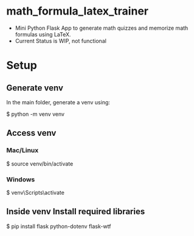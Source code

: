 # math_formula_latex_trainer

* Mini Python Flask App to generate math quizzes and memorize math formulas using LaTeX.
* Current Status is WIP, not functional

# Setup

## Generate venv

In the main folder, generate a venv using:

$ python -m venv venv

## Access venv

### Mac/Linux

$ source venv/bin/activate

### Windows

$ venv\Scripts\activate

## Inside venv Install required libraries

$ pip install flask python-dotenv flask-wtf
